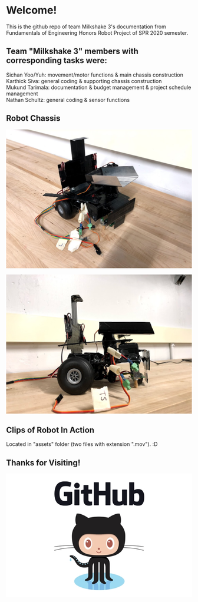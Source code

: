 # Welcome!

This is the github repo of team Milkshake 3's documentation from Fundamentals of Engineering Honors Robot Project of SPR 2020 semester.

## Team "Milkshake 3" members with corresponding tasks were:

Sichan Yoo/Yuh: movement/motor functions & main chassis construction\
Karthick Siva: general coding & supporting chassis construction\
Mukund Tarimala: documentation & budget management & project schedule management\
Nathan Schultz: general coding & sensor functions

## Robot Chassis

![chassis](/assets/IMG_0910.jpg)

![chassis2](/assets/IMG_0920.jpg)

## Clips of Robot In Action

Located in "assets" folder (two files with extension ".mov"). :D

## Thanks for Visiting!

![octo](/assets/githublogo.jpg)

